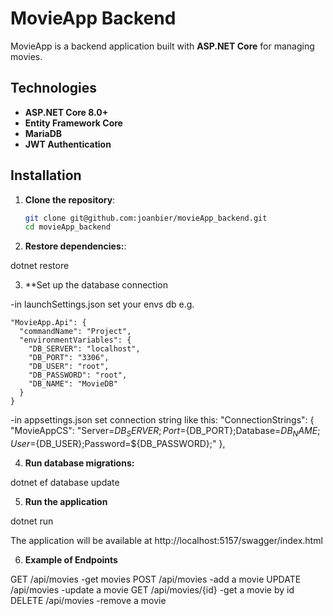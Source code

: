 # MovieApp Backend

MovieApp is a backend application built with **ASP.NET Core** for managing movies.

## Technologies

- **ASP.NET Core 8.0+**
- **Entity Framework Core**
- **MariaDB**
- **JWT Authentication**

## Installation

1. **Clone the repository**:

   ```bash
   git clone git@github.com:joanbier/movieApp_backend.git
   cd movieApp_backend
   
2. **Restore dependencies:**:

dotnet restore

3. **Set up the database connection

-in launchSettings.json set your envs db e.g.

    "MovieApp.Api": {
      "commandName": "Project",
      "environmentVariables": {
        "DB_SERVER": "localhost",
        "DB_PORT": "3306",
        "DB_USER": "root",
        "DB_PASSWORD": "root",
        "DB_NAME": "MovieDB"
      }
    }
    
-in appsettings.json set connection string like this:
  "ConnectionStrings": {
    "MovieAppCS": "Server=${DB_SERVER};Port=${DB_PORT};Database=${DB_NAME};User=${DB_USER};Password=${DB_PASSWORD};"
  },    
  
  4. **Run database migrations:**
  
  dotnet ef database update
  
  5. **Run the application**
  
  dotnet run
  
  
  The application will be available at http://localhost:5157/swagger/index.html
  
  6. **Example of Endpoints**
  
  GET /api/movies -get movies
  POST /api/movies -add a movie
  UPDATE /api/movies -update a movie
  GET /api/movies/{id} -get a movie by id
  DELETE /api/movies -remove a movie
  
